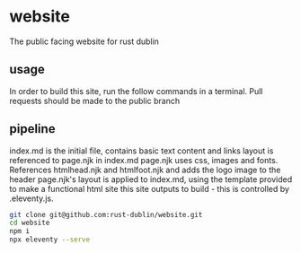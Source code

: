 # website
The public facing website for rust dublin

## usage
In order to build this site, run the follow commands in a terminal.
Pull requests should be made to the public branch

## pipeline
index.md is the initial file, contains basic text content and links
layout is referenced to page.njk in index.md
page.njk uses css, images and fonts. References htmlhead.njk and htmlfoot.njk and adds the logo image to the header
page.njk's layout is applied to index.md, using the template provided to make a functional html site
this site outputs to build - this is controlled by .eleventy.js. 



```sh
git clone git@github.com:rust-dublin/website.git
cd website
npm i
npx eleventy --serve
```